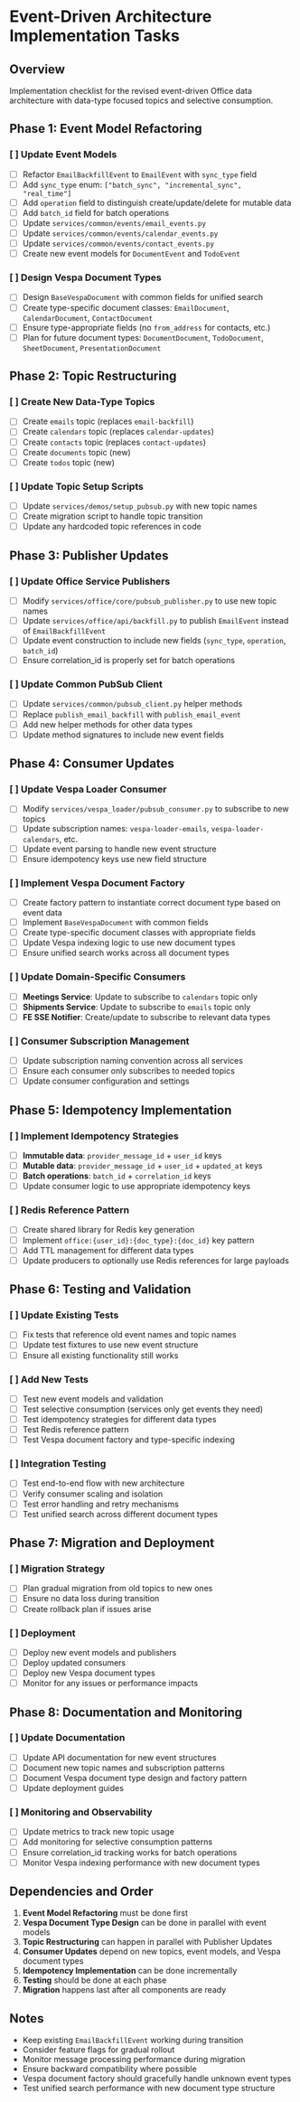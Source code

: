 # Event-Driven Architecture Implementation Tasks

## Overview
Implementation checklist for the revised event-driven Office data architecture with data-type focused topics and selective consumption.

## Phase 1: Event Model Refactoring

### [ ] Update Event Models
- [ ] Refactor `EmailBackfillEvent` to `EmailEvent` with `sync_type` field
- [ ] Add `sync_type` enum: `["batch_sync", "incremental_sync", "real_time"]`
- [ ] Add `operation` field to distinguish create/update/delete for mutable data
- [ ] Add `batch_id` field for batch operations
- [ ] Update `services/common/events/email_events.py`
- [ ] Update `services/common/events/calendar_events.py`
- [ ] Update `services/common/events/contact_events.py`
- [ ] Create new event models for `DocumentEvent` and `TodoEvent`

### [ ] Design Vespa Document Types
- [ ] Design `BaseVespaDocument` with common fields for unified search
- [ ] Create type-specific document classes: `EmailDocument`, `CalendarDocument`, `ContactDocument`
- [ ] Ensure type-appropriate fields (no `from_address` for contacts, etc.)
- [ ] Plan for future document types: `DocumentDocument`, `TodoDocument`, `SheetDocument`, `PresentationDocument`

## Phase 2: Topic Restructuring

### [ ] Create New Data-Type Topics
- [ ] Create `emails` topic (replaces `email-backfill`)
- [ ] Create `calendars` topic (replaces `calendar-updates`)
- [ ] Create `contacts` topic (replaces `contact-updates`)
- [ ] Create `documents` topic (new)
- [ ] Create `todos` topic (new)

### [ ] Update Topic Setup Scripts
- [ ] Update `services/demos/setup_pubsub.py` with new topic names
- [ ] Create migration script to handle topic transition
- [ ] Update any hardcoded topic references in code

## Phase 3: Publisher Updates

### [ ] Update Office Service Publishers
- [ ] Modify `services/office/core/pubsub_publisher.py` to use new topic names
- [ ] Update `services/office/api/backfill.py` to publish `EmailEvent` instead of `EmailBackfillEvent`
- [ ] Update event construction to include new fields (`sync_type`, `operation`, `batch_id`)
- [ ] Ensure correlation_id is properly set for batch operations

### [ ] Update Common PubSub Client
- [ ] Update `services/common/pubsub_client.py` helper methods
- [ ] Replace `publish_email_backfill` with `publish_email_event`
- [ ] Add new helper methods for other data types
- [ ] Update method signatures to include new event fields

## Phase 4: Consumer Updates

### [ ] Update Vespa Loader Consumer
- [ ] Modify `services/vespa_loader/pubsub_consumer.py` to subscribe to new topics
- [ ] Update subscription names: `vespa-loader-emails`, `vespa-loader-calendars`, etc.
- [ ] Update event parsing to handle new event structure
- [ ] Ensure idempotency keys use new field structure

### [ ] Implement Vespa Document Factory
- [ ] Create factory pattern to instantiate correct document type based on event data
- [ ] Implement `BaseVespaDocument` with common fields
- [ ] Create type-specific document classes with appropriate fields
- [ ] Update Vespa indexing logic to use new document types
- [ ] Ensure unified search works across all document types

### [ ] Update Domain-Specific Consumers
- [ ] **Meetings Service**: Update to subscribe to `calendars` topic only
- [ ] **Shipments Service**: Update to subscribe to `emails` topic only
- [ ] **FE SSE Notifier**: Create/update to subscribe to relevant data types

### [ ] Consumer Subscription Management
- [ ] Update subscription naming convention across all services
- [ ] Ensure each consumer only subscribes to needed topics
- [ ] Update consumer configuration and settings

## Phase 5: Idempotency Implementation

### [ ] Implement Idempotency Strategies
- [ ] **Immutable data**: `provider_message_id` + `user_id` keys
- [ ] **Mutable data**: `provider_message_id` + `user_id` + `updated_at` keys
- [ ] **Batch operations**: `batch_id` + `correlation_id` keys
- [ ] Update consumer logic to use appropriate idempotency keys

### [ ] Redis Reference Pattern
- [ ] Create shared library for Redis key generation
- [ ] Implement `office:{user_id}:{doc_type}:{doc_id}` key pattern
- [ ] Add TTL management for different data types
- [ ] Update producers to optionally use Redis references for large payloads

## Phase 6: Testing and Validation

### [ ] Update Existing Tests
- [ ] Fix tests that reference old event names and topic names
- [ ] Update test fixtures to use new event structure
- [ ] Ensure all existing functionality still works

### [ ] Add New Tests
- [ ] Test new event models and validation
- [ ] Test selective consumption (services only get events they need)
- [ ] Test idempotency strategies for different data types
- [ ] Test Redis reference pattern
- [ ] Test Vespa document factory and type-specific indexing

### [ ] Integration Testing
- [ ] Test end-to-end flow with new architecture
- [ ] Verify consumer scaling and isolation
- [ ] Test error handling and retry mechanisms
- [ ] Test unified search across different document types

## Phase 7: Migration and Deployment

### [ ] Migration Strategy
- [ ] Plan gradual migration from old topics to new ones
- [ ] Ensure no data loss during transition
- [ ] Create rollback plan if issues arise

### [ ] Deployment
- [ ] Deploy new event models and publishers
- [ ] Deploy updated consumers
- [ ] Deploy new Vespa document types
- [ ] Monitor for any issues or performance impacts

## Phase 8: Documentation and Monitoring

### [ ] Update Documentation
- [ ] Update API documentation for new event structures
- [ ] Document new topic names and subscription patterns
- [ ] Document Vespa document type design and factory pattern
- [ ] Update deployment guides

### [ ] Monitoring and Observability
- [ ] Update metrics to track new topic usage
- [ ] Add monitoring for selective consumption patterns
- [ ] Ensure correlation_id tracking works for batch operations
- [ ] Monitor Vespa indexing performance with new document types

## Dependencies and Order

1. **Event Model Refactoring** must be done first
2. **Vespa Document Type Design** can be done in parallel with event models
3. **Topic Restructuring** can happen in parallel with Publisher Updates
4. **Consumer Updates** depend on new topics, event models, and Vespa document types
5. **Idempotency Implementation** can be done incrementally
6. **Testing** should be done at each phase
7. **Migration** happens last after all components are ready

## Notes

- Keep existing `EmailBackfillEvent` working during transition
- Consider feature flags for gradual rollout
- Monitor message processing performance during migration
- Ensure backward compatibility where possible
- Vespa document factory should gracefully handle unknown event types
- Test unified search performance with new document type structure
